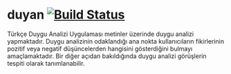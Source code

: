 duyan [![Build Status](https://travis-ci.org/einan/duyan.svg?branch=master)](https://travis-ci.org/einan/duyan)
=====

Türkçe Duygu Analizi Uygulaması metinler üzerinde duygu analizi yapmaktadır. Duygu analizinin odaklandığı ana nokta kullanıcıların fikirlerinin pozitif veya negatif düşüncelerden hangisini gösterdiğini bulmayı amaçlamaktadır. Bir diğer açıdan bakıldığında duygu analizi görüşlerin tespiti olarak tanımlanabilir. 
